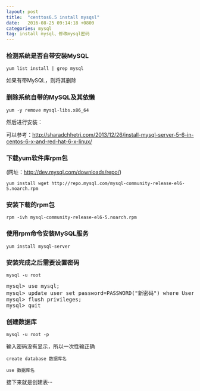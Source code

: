 ```yaml
---
layout: post
title:  "centtos6.5 install mysqsl"
date:   2016-08-25 09:14:18 +0800
categories: mysql
tag: install mysql、修改mysql密码
---
```


### 检测系统是否自带安装MySQL

`yum list install | grep mysql`<br />

如果有带MySQL，则将其删除<br />

### 删除系统自带的MySQL及其依懒

`yum -y remove mysql-libs.x86_64`<br />

然后进行安装：<br />

可以参考：<a target="_blank" href="http://sharadchhetri.com/2013/12/26/install-mysql-server-5-6-in-centos-6-x-and-red-hat-6-x-linux/">http://sharadchhetri.com/2013/12/26/install-mysql-server-5-6-in-centos-6-x-and-red-hat-6-x-linux/</a>

### 下载yum软件库rpm包

(网址：<a target="_blank" href="http://dev.mysql.com/downloads/repo/">http://dev.mysql.com/downloads/repo/</a>)<br />

`yum install wget http://repo.mysql.com/mysql-community-release-el6-5.noarch.rpm`

### 安装下载的rpm包

`rpm -ivh mysql-community-release-el6-5.noarch.rpm`

### 使用rpm命令安装MySQL服务

`yum install mysql-server`

### 安装完成之后需要设置密码

`mysql -u root`<br />
<pre>
mysql> use mysql;
mysql> update user set password=PASSWORD("新密码") where User='root';
mysql> flush privileges;
mysql> quit
</pre>

### 创建数据库

<code>mysql -u root -p</code>

输入密码没有显示，所以一次性输正确

<code>create database 数据库名</code>

<code>use 数据库名</code>

接下来就是创建表···